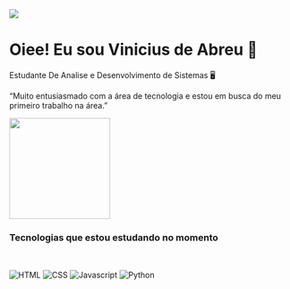 
<img src="https://media.licdn.com/dms/image/D4D16AQFNH1krnAWTHw/profile-displaybackgroundimage-shrink_350_1400/0/1670647553146?e=1721260800&v=beta&t=DpX0XuxK1E9nunbzFLr3smAQ3xDYncojoa1zcYTZoSU">

# Oiee! Eu sou Vinicius de Abreu 🔆
 

<p>Estudante De Analise e Desenvolvimento de Sistemas  🖥️

<p>“Muito entusiasmado com a área de tecnologia e estou em busca do meu primeiro trabalho na área.”

<div>
 <img height="180em" widthe=100 src="https://github-readme-stats.vercel.app/api?username=viniciusabpr&theme=dark"/>
 </div>
            

### Tecnologias que estou estudando no momento 
##
<div style="display: inline_block"><br/>
   <img align="center" alt="HTML" src="https://img.shields.io/badge/HTML5-E34F26?style=for-the-badge&logo=html5&logoColor=white" />
   <img align="center" alt="CSS" src="https://img.shields.io/badge/CSS3-1572B6?style=for-the-badge&logo=css3&logoColor=white" />
   <img align="center" alt="Javascript" src="https://img.shields.io/badge/JavaScript-F7DF1E?style=for-the-badge&logo=javascript&logoColor=black">
   <img align="center" alt="Python" src="https://img.shields.io/badge/Python-3776AB?style=for-the-badge&logo=python&logoColor=white">
</div>
<br>




